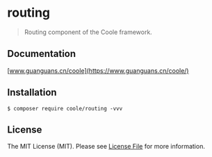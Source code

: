 # routing

> Routing component of the Coole framework.

## Documentation

[www.guanguans.cn/coole](https://www.guanguans.cn/coole/)

## Installation

```shell script
$ composer require coole/routing -vvv
```

## License

The MIT License (MIT). Please see [License File](LICENSE) for more information.